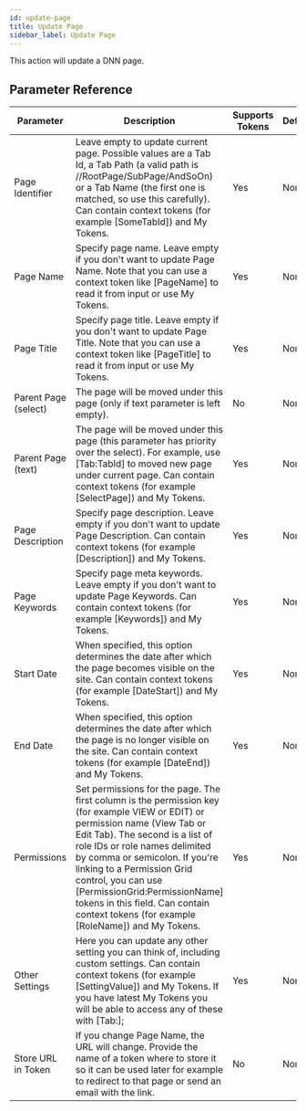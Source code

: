 ```yaml
---
id: update-page
title: Update Page
sidebar_label: Update Page
---
```



This action will update a DNN page.

## Parameter Reference
| Parameter | Description | Supports Tokens | Default |
| -- | -- | -- | -- |
| Page Identifier | Leave empty to update current page. Possible values are a Tab Id, a Tab Path (a valid path is //RootPage/SubPage/AndSoOn) or a Tab Name (the first one is matched, so use this carefully). Can contain context tokens (for example [SomeTabId]) and My Tokens. | Yes | None |
| Page Name | Specify page name. Leave empty if you don't want to update Page Name. Note that you can use a context token like [PageName] to read it from input or use My Tokens. | Yes | None |
| Page Title | Specify page title. Leave empty if you don't want to update Page Title. Note that you can use a context token like [PageTitle] to read it from input or use My Tokens. | Yes | None |
| Parent Page (select) | The page will be moved under this page (only if text parameter is left empty). | No | None |
| Parent Page (text) | The page will be moved under this page (this parameter has priority over the select). For example, use [Tab:TabId] to moved new page under current page. Can contain context tokens (for example [SelectPage]) and My Tokens. | Yes | None |
| Page Description | Specify page description. Leave empty if you don't want to update Page Description. Can contain context tokens (for example [Description]) and My Tokens. | Yes | None |
| Page Keywords | Specify page meta keywords. Leave empty if you don't want to update Page Keywords. Can contain context tokens (for example [Keywords]) and My Tokens. | Yes | None |
| Start Date | When specified, this option determines the date after which the page becomes visible on the site. Can contain context tokens (for example [DateStart]) and My Tokens. | Yes | None |
| End Date | When specified, this option determines the date after which the page is no longer visible on the site. Can contain context tokens (for example [DateEnd]) and My Tokens. | Yes | None |
| Permissions | Set permissions for the page. The first column is the permission key (for example VIEW or EDIT) or permission name (View Tab or Edit Tab). The second is a list of role IDs or role names delimited by comma or semicolon. If you're linking to a Permission Grid control, you can use [PermissionGrid:PermissionName] tokens in this field. Can contain context tokens (for example [RoleName]) and My Tokens. | Yes | None |
| Other Settings | Here you can update any other setting you can think of, including custom settings. Can contain context tokens (for example [SettingValue]) and My Tokens. If you have latest My Tokens you will be able to access any of these with [Tab:]; | Yes | None |
| Store URL in Token | If you change Page Name, the URL will change. Provide the name of a token where to store it so it can be used later for example to redirect to that page or send an email with the link. | No | None |
